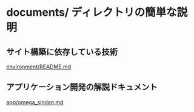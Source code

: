 # documents/ ディレクトリの簡単な説明

## サイト構築に依存している技術

[environment/README.md](environment/README.md)

## アプリケーション開発の解説ドキュメント

[app/omega_sindan.md](app/omega_sindan.md)
